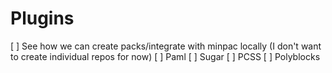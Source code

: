 Plugins
=======

[ ] See how we can create packs/integrate with minpac locally (I don't want to create individual repos for now)
[ ] Paml
[ ] Sugar
[ ] PCSS
[ ] Polyblocks

